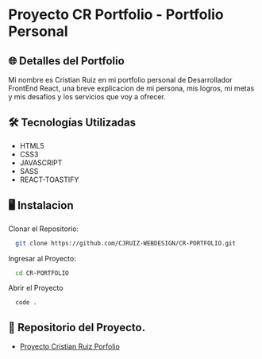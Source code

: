 # Proyecto CR Portfolio - Portfolio Personal 

## 🌐 Detalles del Portfolio

Mi nombre es Cristian Ruiz en mi portfolio personal de Desarrollador FrontEnd React, una breve explicacion de mi persona, mis logros, mi metas y mis desafios y los servicios que voy a ofrecer. 

## 🛠 Tecnologías Utilizadas

- HTML5
- CSS3
- JAVASCRIPT
- SASS
- REACT-TOASTIFY

## 🖥 Instalacion

Clonar el Repositorio: 

```bash
  git clone https://github.com/CJRUIZ-WEBDESIGN/CR-PORTFOLIO.git
```

Ingresar al Proyecto:

```bash
  cd CR-PORTFOLIO
```

Abrir el Proyecto 
```bash
  code .
```

## 🔗 Repositorio del Proyecto.
- [Proyecto Cristian Ruiz Porfolio](https://github.com/CJRUIZ-WEBDESIGN/CR-PORTFOLIO)
